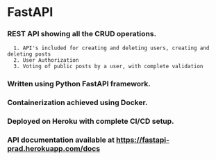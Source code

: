 # FastAPI
### REST API showing all the CRUD operations.
      1. API's included for creating and deleting users, creating and deleting posts
      2. User Authorization
      3. Voting of public posts by a user, with complete validation
### Written using Python FastAPI framework.
### Containerization achieved using Docker.
### Deployed on Heroku with complete CI/CD setup.
### API documentation available at https://fastapi-prad.herokuapp.com/docs
